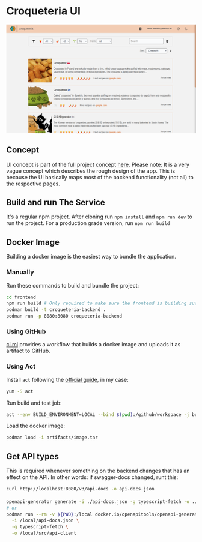 # Croqueteria UI

![UI screenshot](../imgs/frontend.png)

## Concept

UI concept is part of the full project concept [here](../docs/concept/concept.md).
Please note: It is a very vague concept which describes the rough design of the app.
This is because the UI basically maps most of the backend functionality (not all) to the respective pages.

## Build and run The Service

It's a regular npm project. After cloning run `npm install` and `npm run dev` to run the project.
For a production grade version, run `npm run build`

## Docker Image

Building a docker image is the easiest way to bundle the application.

### Manually

Run these commands to build and bundle the project:

```bash
cd frontend
npm run build # Only required to make sure the frontend is building successfully
podman build -t croqueteria-backend .
podman run -p 8080:8080 croqueteria-backend

```

### Using GitHub

[ci.ml](.github/workflows/ci.yml) provides a workflow that builds a docker image and uploads it as artifact to GitHub.

### Using Act

Install `act` following the [official guide](https://github.com/nektos/act), in my case:

```bash
yum -S act
```

Run build and test job:

```bash
act --env BUILD_ENVIRONMENT=LOCAL --bind $(pwd):/github/workspace -j build-and-test -P ubuntu-latest=catthehacker/ubuntu:act-latest
```

Load the docker image:

```bash
podman load -i artifacts/image.tar
```

## Get API types

This is required whenever something on the backend changes that has an effect on the API.
In other words: if swagger-docs changed, runt this:

```bash
curl http://localhost:8080/v3/api-docs -o api-docs.json

openapi-generator generate -i ./api-docs.json -g typescript-fetch -o ./src/api-client
# or
podman run --rm -v ${PWD}:/local docker.io/openapitools/openapi-generator-cli generate \
  -i /local/api-docs.json \
  -g typescript-fetch \
  -o /local/src/api-client
```
